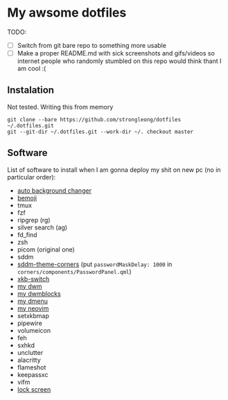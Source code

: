 # My awsome dotfiles

TODO:

 - [ ] Switch from git bare repo to something more usable
 - [ ] Make a proper README.md with sick screenshots and gifs/videos so internet people who randomly stumbled on this repo would think thant I am cool :(

## Instalation

Not tested. Writing this from memory

```console
git clone --bare https://github.com/strongleong/dotfiles ~/.dotfiles.git
git --git-dir ~/.dotfiles.git --work-dir ~/. checkout master
```

## Software

List of software to install when I am gonna deploy my shit on new pc (no in particular order):

 - [auto background changer](https://github.com/AlvinJian/auto_background_changer.git)
 - [bemoji](https://github.com/marty-oehme/bemoji)
 - tmux
 - fzf
 - ripgrep (rg)
 - silver search (ag)
 - fd_find
 - zsh
 - picom (original one)
 - sddm
 - [sddm-theme-corners](https://github.com/aczw/sddm-theme-corners) (put `passwordMaskDelay: 1000` in `corners/components/PasswordPanel.qml`)
 - [xkb-switch](https://github.com/grwlf/xkb-switch.git)
 - [my dwm](https://github.com/strongleong/dwm)
 - [my dwmblocks](https://github.com/strongleong/dwmblocks)
 - [my dmenu](https://github.com/strongleong/dmenu)
 - [my neovim](https://github.com/strongleong/neovim)
 - setxkbmap
 - pipewire
 - volumeicon
 - feh
 - sxhkd
 - unclutter
 - alacritty
 - flameshot
 - keepassxc
 - vifm
 - [lock screen](https://github.com/oakszyjrnrdy/betterlockscreen_rapid)
